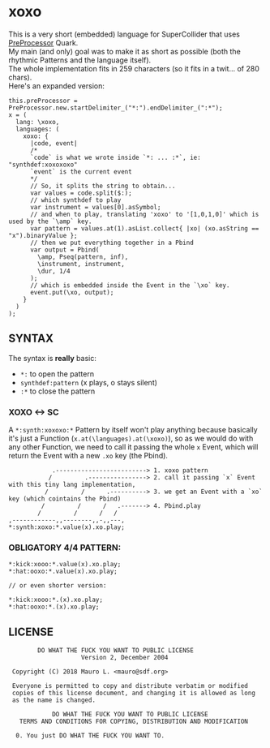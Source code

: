 # xoxo

This is a very short (embedded) language for SuperCollider that uses [PreProcessor](https://github.com/supercollider-quarks/PreProcessor) Quark.  
My main (and only) goal was to make it as short as possible (both the rhythmic Patterns and the language itself).  
The whole implementation fits in 259 characters (so it fits in a twit... of 280 chars).  
Here's an expanded version:

```
this.preProcessor = PreProcessor.new.startDelimiter_("*:").endDelimiter_(":*");
x = (
  lang: \xoxo,
  languages: (
    xoxo: {
      |code, event|
      /*
      `code` is what we wrote inside `*: ... :*`, ie: "synthdef:xoxoxoxo"
      `event` is the current event
      */
      // So, it splits the string to obtain...
      var values = code.split($:);
      // which synthdef to play
      var instrument = values[0].asSymbol;
      // and when to play, translating 'xoxo' to '[1,0,1,0]' which is used by the `\amp` key.
      var pattern = values.at(1).asList.collect{ |xo| (xo.asString == "x").binaryValue }; 
      // then we put everything together in a Pbind
      var output = Pbind(
        \amp, Pseq(pattern, inf),
        \instrument, instrument,
        \dur, 1/4        
      );
      // which is embedded inside the Event in the `\xo` key.
      event.put(\xo, output);
    }
  )
);
```

## SYNTAX

The syntax is **really** basic:

* `*:` to open the pattern
* `synthdef:pattern` (x plays, o stays silent)
* `:*` to close the pattern

### XOXO <-> SC

A `*:synth:xoxoxo:*` Pattern by itself won't play anything because basically it's just a Function (`x.at(\languages).at(\xoxo)`), so as we would do with any other Function, we need to call it passing the whole `x` Event, which will return the Event with a new `.xo` key (the Pbind).

```
            .-------------------------> 1. xoxo pattern
           /         .----------------> 2. call it passing `x` Event with this tiny lang implementation,
          /         /      .----------> 3. we get an Event with a `xo` key (which cointains the Pbind)
         /         /      /   .-------> 4. Pbind.play
        /         /      /   /
,------------,,--------,,-,,---,
*:synth:xoxo:*.value(x).xo.play;
```

### OBLIGATORY 4/4 PATTERN:
```
*:kick:xooo:*.value(x).xo.play;
*:hat:ooxo:*.value(x).xo.play;

// or even shorter version:

*:kick:xooo:*.(x).xo.play;
*:hat:ooxo:*.(x).xo.play;
```

## LICENSE 

```
        DO WHAT THE FUCK YOU WANT TO PUBLIC LICENSE 
                    Version 2, December 2004 

 Copyright (C) 2018 Mauro L. <mauro@sdf.org> 

 Everyone is permitted to copy and distribute verbatim or modified 
 copies of this license document, and changing it is allowed as long 
 as the name is changed. 

            DO WHAT THE FUCK YOU WANT TO PUBLIC LICENSE 
   TERMS AND CONDITIONS FOR COPYING, DISTRIBUTION AND MODIFICATION 

  0. You just DO WHAT THE FUCK YOU WANT TO.
```
